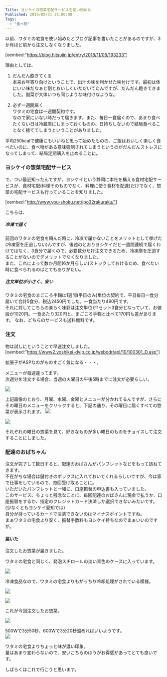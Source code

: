 ```yaml
---
Title: ヨシケイの惣菜宅配サービスを使い始めた
Published: 2019/05/31 21:00:00
Tags:
  - "食べ物"
---
```

以前、ワタミの宅食を使い始めたとブログ記事を書いたことがあるのですが、3か月ほど前から注文しなくなりました。  

[oembed:"https://blog.hitsujin.jp/entry/2018/11/05/193233"]

<!-- more -->

理由としては、

1. だんだん飽きてくる  
本来お年寄り向けということで、出汁の味を利かせた味付けです。最初は体にいい味だなぁと割とおいしくいただいてたんですが、だんだん飽きてきました。副菜が大体いつも同じような味付けなような。    

2. 必ず一週間届く  
ワタミの宅食は一週間契約です。  
なので家にいない時だって届きます。また、毎日一食届くので、あまり食べたくない日は冷蔵庫にしまっておくものの、日持ちしないので結局食べることなく捨ててしまうということがありました。  

平均250kcalで健康にもいいねと思って始めたものの、ご飯はおいしく楽しく食べたいのに、食べ物がある意味強制されてしまうというのがだんだんストレスになってしまって、結局定期購入を止めることに。  



### ヨシケイの惣菜宅配サービス  
で、つい最近知ったんですが、ヨシケイという静岡に本社を構える食材宅配サービスが、食材宅配(料理そのものでなく、料理に使う食材を配達)だけでなく、惣菜の宅配サービスも行っていることを知りました。  

[oembed:"http://www.you-shoku.net/lpo32rakuraku/"]

こちらは、  
##### 冷凍で届く  
前回のワタミの宅食を頼んだ時に、冷凍で届かないことをメリットとして挙げた(冷凍室を圧迫しない)んですが、後述のとおりヨシケイだと一週間連続で届くわけではなく、3食分で届くので、必要数分だけ注文できるため、冷凍庫を圧迫することがないのでデメリットでなくなりました。  
また、これによって数か月間(6か月らしい)ストックしておけるため、食べたい時に食べられるのはとてもありがたい。
##### 注文単位が小さく、安い  
ワタミの宅食のまごころ手鞠は1週間(平日のみ)単位の契約で、平日毎日一食分届いて合計5食分、税込2450円でした。一食当たり490円です。  
それに対してこちらの楽らく味彩は注文単位が1セット3食分となっていて、お値段が1020円。一食あたり320円と、まごころ手鞠と比べて170円も差があります。 
なお、どちらのサービスも送料無料です。   

### 注文  
物は試しにということで早速注文しました。  
[oembed:"https://www2.yoshikei-dvlp.co.jp/webodr/apl/10/100301_D.asp"]

拡張子がASPなのがものすごく気になる・・・。  

メニューが毎週違ってます。  
次週分を注文する場合、当週の火曜日の午後5時までに注文が必要らしい。  

![](20190520210606.png) 

上記画像のとおり、月曜、水曜、金曜とメニューが分かれてるんですが、さらにその曜日のメニューをクリックすると、下記の通り、その曜日に届くすべての惣菜が表示されます。
![](20190520210718.png)   

![](20190520210833.png) 

それぞれの曜日の惣菜を見て、好きなものが多い曜日のものをチョイスして注文することにしました。  

### 配達のおばちゃん  
注文が完了して数日すると、配達のおばさんがパンフレットなどをもって訪ねてきます。  
不在がちな場合は鍵付きのボックスに入れておいてくれるらしいですが、今は家で仕事をしているので、毎回受け取ることに。  
いただいたパンフレットと一緒に、口座振替の申込書も入っていました。  
このサービス、ちょっと残念なことに、毎回配達のおばさんに現金で払うか、口座振替をするか、指定のクレジットカード決済しか選択できないみたいです。(少なくともヨシケイ愛知では）  
自分が持っているカードで決済できないのはマイナスポイントですね。  
まぁワタミの宅食より安く、振替手数料もヨシケイ持ちなのでまぁいいのですが。  

#### 届いた  
注文したお惣菜が届きました。  

ワタミの宅食と同じく、発泡スチロールの淡い青色のケースに入っています。  


![](20190520212010.jpg) 



冷凍食品なので、ワタミの宅食よりもがっちり冷却処理がされている模様。  


![](20190520212017.jpg) 



![](20190520212023.jpg) 



これが今回注文したお惣菜。  


![](20190520212031.jpg) 



500Wで3分50秒、600Wで3分20秒温めればいいようです。  
![](20190528200055.jpg) 

ワタミの宅食よりちょっと味が濃い印象。  
量はあまり変わらないので、安いこちらのほうがお得感があってとても良いです。  

しばらくはこれで行こうと思います。  
